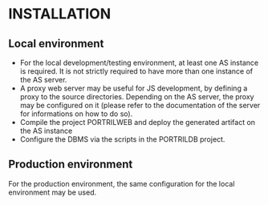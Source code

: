 # INSTALLATION

## Local environment
- For the local development/testing environment, at least one AS instance is required. It is not strictly required to have more than one instance of the AS server.
- A proxy web server may be useful for JS development, by defining a proxy to the source directories. Depending on the AS server, the proxy may be configured on it (please refer to the documentation of the server for informations on how to do so).
- Compile the project PORTRILWEB and deploy the generated artifact on the AS instance
- Configure the DBMS via the scripts in the PORTRILDB project.

## Production environment
For the production environment, the same configuration for the local environment may be used.
